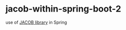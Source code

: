 # jacob-within-spring-boot-2
use of [JACOB library](https://sourceforge.net/projects/jacob-project/) in Spring
